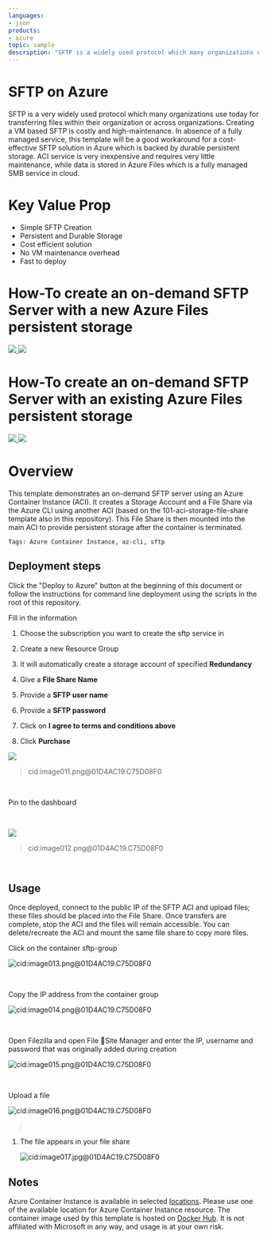 ```yaml
---
languages:
- json
products:
- azure
topic: sample
description: "SFTP is a widely used protocol which many organizations use for transferring files."
---
```


# SFTP on Azure

SFTP is a very widely used protocol which many organizations use today for transferring files within their organization or across organizations. Creating a VM based SFTP is costly and high-maintenance. In absence of a fully managed service, this template will be a good workaround for a cost-effective SFTP solution in Azure which is backed by durable persistent storage. ACI service is very inexpensive and requires very little maintenance, while data is stored in Azure Files which is a fully managed SMB service in cloud. 

# Key Value Prop

* Simple SFTP Creation
* Persistent and Durable Storage
* Cost efficient solution
* No VM maintenance overhead
* Fast to deploy

# How-To create an on-demand SFTP Server with a new Azure Files persistent storage

<a href="https://portal.azure.com/#create/Microsoft.Template/uri/https%3A%2F%2Fraw.githubusercontent.com%2FAzure-Samples%2Fsftp-creation-template%2Fmaster%2Fcreate-aci-sftp-server-and-azure-files%2Fazuredeploy.json" target="_blank">
    <img src="http://azuredeploy.net/deploybutton.png"/>
</a>
<a href="http://armviz.io/#/?load=https%3A%2F%2Fraw.githubusercontent.com%2FAzure-Samples%2Fsftp-creation-template%2Fmaster%2Fcreate-aci-sftp-server-and-azure-files%2Fazuredeploy.json" target="_blank">
    <img src="http://armviz.io/visualizebutton.png"/>
</a>

# How-To create an on-demand SFTP Server with an existing Azure Files persistent storage

<a href="https://portal.azure.com/#create/Microsoft.Template/uri/https%3A%2F%2Fraw.githubusercontent.com%2FAzure-Samples%2Fsftp-creation-template%2Fmaster%2Fcreate-aci-sftp-server-with-existing-azure-file-share%2Fazuredeploy.json" target="_blank">
    <img src="http://azuredeploy.net/deploybutton.png"/>
</a>
<a href="http://armviz.io/#/?load=https%3A%2F%2Fraw.githubusercontent.com%2FAzure-Samples%2Fsftp-creation-template%2Fmaster%2Fcreate-aci-sftp-server-with-existing-azure-file-share%2Fazuredeploy.json" target="_blank">
    <img src="http://armviz.io/visualizebutton.png"/>
</a>

# Overview
This template demonstrates an on-demand SFTP server using an Azure Container Instance (ACI). It creates a Storage Account and a File Share via the Azure CLI using another ACI (based on the 101-aci-storage-file-share template also in this repository). This File Share is then mounted into the main ACI to provide persistent storage after the container is terminated.

`Tags: Azure Container Instance, az-cli, sftp`

## Deployment steps

Click the "Deploy to Azure" button at the beginning of this document or follow the instructions for command line deployment using the scripts in the root of this repository.

Fill in the information

1.  Choose the subscription you want to create the sftp service in

2.  Create a new Resource Group

3.  It will automatically create a storage account of specified **Redundancy**

4.  Give a **File Share Name**

5.  Provide a **SFTP user name**

6.  Provide a **SFTP password**

7.  Click on **I agree to terms and conditions above**

8.  Click **Purchase**

![](media/f851279263a95b834f590158154fa7db.png)

>   cid:image011.png\@01D4AC19.C75D08F0

 

Pin to the dashboard

 

![](media/b78de12062ed4a83bbe8fc3a1e916dc9.png)

>   cid:image012.png\@01D4AC19.C75D08F0

 






## Usage

Once deployed, connect to the public IP of the SFTP ACI and upload files; these files should be placed into the File Share. Once transfers are complete, stop the ACI and the files will remain accessible. You can delete/recreate the ACI and mount the same file share to copy more files.

Click on the container sftp-group

![cid:image013.png\@01D4AC19.C75D08F0](media/27eb882cc865681917477f753c7361aa.png)

 

Copy the IP address from the container group

![cid:image014.png\@01D4AC19.C75D08F0](media/490ad362e0903ed66eefeb06fc9b0264.png)

 

Open Filezilla and open File Site Manager and enter the IP, username and
password that was originally added during creation

![cid:image015.png\@01D4AC19.C75D08F0](media/0f9a21b676c64a6de53bff3a317977f9.png)

 

Upload a file

![cid:image016.png\@01D4AC19.C75D08F0](media/07d51c6830a6975b0fe1869f08378c35.png)

>    

1.  The file appears in your file share

    ![cid:image017.jpg\@01D4AC19.C75D08F0](media/45f6559a0fdcd3f6e300153d13eb3fde.jpg)

## Notes

Azure Container Instance is available in selected [locations](https://docs.microsoft.com/en-us/azure/container-instances/container-instances-quotas#region-availability). Please use one of the available location for Azure Container Instance resource.
The container image used by this template is hosted on [Docker Hub](https://hub.docker.com/r/atmoz/sftp). It is not affiliated with Microsoft in any way, and usage is at your own risk.
